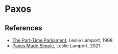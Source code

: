 # Paxos

## References

* [The Part-Time Parliament](http://lamport.azurewebsites.net/pubs/lamport-Paxos.pdf), Leslie Lamport, 1998
* [Paxos Made Simple](http://lamport.azurewebsites.net/pubs/Paxos-simple.pdf), Leslie Lamport, 2021
